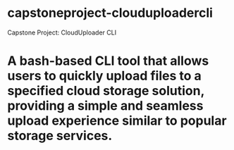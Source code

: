 # capstoneproject-clouduploadercli
Capstone Project: CloudUploader CLI

# A bash-based CLI tool that allows users to quickly upload files to a specified cloud storage solution, providing a simple and seamless upload experience similar to popular storage services.
